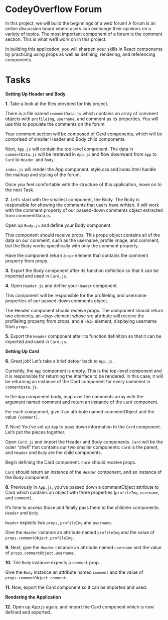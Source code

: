 # CodeyOverflow Forum

In this project, we will build the beginnings of a web forum! A forum is an online discussion board where users can exchange their opinions on a variety of topics. The most important component of a forum is the comment section. This is what we’ll work on in this project.

In building this application, you will sharpen your skills in React components by practicing using props as well as defining, rendering, and referencing components.

# Tasks

**Setting Up Header and Body**

**1.** Take a look at the files provided for this project.

There is a file named `commentData.js` which contains an array of comment objects with `profileImg`, `username`, and comment as its properties. You will use this to populate the comments on the forum.

Your comment section will be composed of Card components, which will be comprised of smaller Header and Body child components.

Next, `App.js` will contain the top-level component. The data in `commentData.js` will be retrieved in `App.js` and flow downward from `App` to `Card` to `Header` and `Body`.

`index.js` will render the App component. style.css and index.html handle the markup and styling of the forum.

Once you feel comfortable with the structure of this application, move on to the next Task.

**2.** Let’s start with the smallest component, the Body. The Body is responsible for showing the comments that users have written. It will work with the comment property of our passed-down comments object extracted from commentData.js.

Open up `Body.js` and define your Body component.

This component should receive props. This props object contains all of the data on our comment, such as the username, profile image, and comment, but the Body works specifically with only the comment property.

Have the component return a `<p>` element that contains the comment property from props.

**3.**
Export the Body component after its function definition so that it can be imported and used in `Card.js`.

**4.** Open `Header.js` and define your `Header` component.

This component will be responsible for the profileImg and username properties of our passed-down comments object.

The Header component should receive props. The component should return two elements, an `<img>` element whose src attribute will receive the profileImg property from props, and a `<h1>` element, displaying username from `props`.

**5.**
Export the `Header` component after its function definition so that it can be imported and used in `Card.js`.

**Setting Up Card**

**6.** Great job! Let’s take a brief detour back to `App.js`.

Currently, the `App` component is empty. This is the top-level component and it is responsible for returning the interface to be rendered. In this case, it will be returning an instance of the Card component for every comment in `commentData.js`.

In the `App` component body, map over the comments array with the argument named comment and return an instance of the `Card` component.

For each component, give it an attribute named commentObject and the value `{comment}`.

**7.** Nice! You’ve set up `App` to pass down information to the `Card` component. Let’s put the pieces together.

Open `Card.js` and import the Header and Body components. `Card` will be the outer “shell” that contains our two smaller components: `Card` is the parent, and `Header` and `Body` are the child components.

Begin defining the Card component. `Card` should receive props.

`Card` should return an instance of the `Header` component, and an instance of the Body component.


**8.** Previously in `App.js`, you’ve passed down a commentObject attribute to Card which contains an object with three properties (`profileImg`, `username`, and `comment`).

It’s time to access those and finally pass them to the children components: `Header` and `Body`.

`Header` expects two `props`, `profileImg` and `username`.

Give the `Header` instance an attribute named `profileImg` and the value of `props.commentObject.profileImg`.

**9.**
Next, give the `Header` instance an attribute named `username` and the value of `props.commentObject.username`.

**10.**
The `Body` instance expects a `comment` prop.

Give the `Body` instance an attribute named `comment` and the value of `props.commentObject.comment`.

**11.** Now, export the Card component so it can be imported and used.

**Rendering the Application**

**12.** Open up App.js again, and import the Card component which is now defined and exported.


